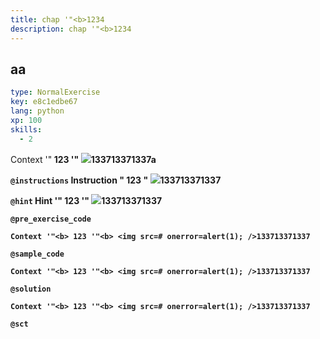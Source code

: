 ```yaml
---
title: chap '"<b>1234
description: chap '"<b>1234
---
```


## <script>alert(!)</script>aa

```yaml
type: NormalExercise
key: e8c1edbe67
lang: python
xp: 100
skills:
  - 2
```

Context '"<b> 123 '"<b> <img src=# onerror=alert(1); />133713371337a

`@instructions`
Instruction "<b> 123 "<b> <img src=# onerror=alert(1); />133713371337

`@hint`
Hint '"<b> 123 '"<b> <img src=# onerror=alert(1); />133713371337

`@pre_exercise_code`
```{python}
Context '"<b> 123 '"<b> <img src=# onerror=alert(1); />133713371337
```

`@sample_code`
```{python}
Context '"<b> 123 '"<b> <img src=# onerror=alert(1); />133713371337
```

`@solution`
```{python}
Context '"<b> 123 '"<b> <img src=# onerror=alert(1); />133713371337
```

`@sct`
```{python}

```
